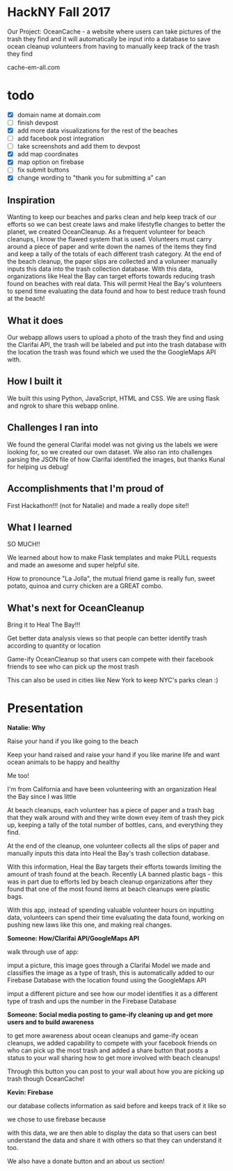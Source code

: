 # HackNY Fall 2017

Our Project: OceanCache - a website where users can take pictures of the trash they find and it will automatically be input into a database to save ocean cleanup volunteers from having to manually keep track of the trash they find

cache-em-all.com

# todo

- [x] domain name at domain.com
- [ ] finish devpost
- [x] add more data visualizations for the rest of the beaches
- [ ] add facebook post integration
- [ ] take screenshots and add them to devpost
- [x] add map coordinates
- [x] map option on firebase
- [ ] fix submit buttons
- [x] change wording to "thank you for submitting a" can

## Inspiration

Wanting to keep our beaches and parks clean and help keep track of our efforts so we can best create laws and make lifestyfle changes to better the planet, we created OceanCleanup. As a frequent volunteer for beach cleanups, I know the flawed system that is used. Volunteers must carry around a piece of paper and write down the names of the items they find and keep a tally of the totals of each different trash category. At the end of the beach cleanup, the paper slips are collected and a voluneer manually inputs this data into the trash collection database. With this data, organizations like Heal the Bay can target efforts towards reducing trash found on beaches with real data. This will permit Heal the Bay's volunteers to spend time evaluating the data found and how to best reduce trash found at the beach!

## What it does

Our webapp allows users to upload a photo of the trash they find and using the Clarifai API, the trash will be labeled and put into the trash database with the location the trash was found which we used the the GoogleMaps API with.

## How I built it

We built this using Python, JavaScript, HTML and CSS. We are using flask and ngrok to share this webapp online.

## Challenges I ran into

We found the general Clarifai model was not giving us the labels we were looking for, so we created our own dataset. We also ran into challenges parsing the JSON file of how Clarifai identified the images, but thanks Kunal for helping us debug!

## Accomplishments that I'm proud of

First Hackathon!!! (not for Natalie) and made a really dope site!!

## What I learned

SO MUCH!!

We learned about how to make Flask templates and make PULL requests and made an awesome and super helpful site.

How to pronounce "La Jolla", the mutual friend game is really fun, sweet potato, quinoa and curry chicken are a GREAT combo.

## What's next for OceanCleanup

Bring it to Heal The Bay!!!

Get better data analysis views so that people can better identify trash according to quantity or location

Game-ify OceanCleanup so that users can compete with their facebook friends to see who can pick up the most trash

This can also be used in cities like New York to keep NYC's parks clean :)


# Presentation

**Natalie: Why**

Raise your hand if you like going to the beach

Keep your hand raised and raise your hand if you like marine life and want ocean animals to be happy and healthy

Me too!

I'm from California and have been volunteering with an organization Heal the Bay since I was little

At beach cleanups, each volunteer has a piece of paper and a trash bag that they walk around with and they write down evey item of trash they pick up, keeping a tally of the total number of bottles, cans, and everything they find.

At the end of the cleanup, one volunteer collects all the slips of paper and manually inputs this data into Heal the Bay's trash collection database.

With this information, Heal the Bay targets their efforts towards limiting the amount of trash found at the beach. Recently LA banned plastic bags - this was in part due to efforts led by beach cleanup organizations after they found that one of the most found items at beach cleanups were plastic bags. 

With this app, instead of spending valuable volunteer hours on inputting data, volunteers can spend their time evaluating the data found, working on pushing new laws like this one, and making real changes.

**Someone: How/Clarifai API/GoogleMaps API**

walk through use of app:

imput a picture, this image goes through a Clarifai Model we made and classifies the image as a type of trash, this is automatically added to our Firebase Database with the location found using the GoogleMaps API

imput a different picture and see how our model identifies it as a different type of trash and ups the number in the Firebase Database

**Someone: Social media posting to game-ify cleaning up and get more users and to build awareness**

to get more awareness about ocean cleanups and game-ify ocean cleanups, we added capability to compete with your facebook friends on who can pick up the most trash and added a share button that posts a status to your wall sharing how to get more involved with beach cleanups!

Through this button you can post to your wall about how you are picking up trash though OceanCache!

**Kevin: Firebase**

our database collects information as said before and keeps track of it like so

we chose to use firebase because

with this data, we are then able to display the data so that users can best understand the data and share it with others so that they can understand it too.

We also have a donate button and an about us section!
